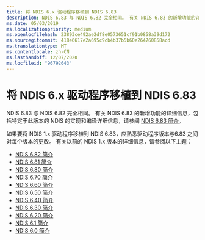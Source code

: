 ```yaml
---
title: 将 NDIS 6.x 驱动程序移植到 NDIS 6.83
description: NDIS 6.83 与 NDIS 6.82 完全相同。 有关 NDIS 6.83 的新增功能的详细信息，请参阅 NDIS 6.83 简介。
ms.date: 05/03/2019
ms.localizationpriority: medium
ms.openlocfilehash: 23893ce492ae2df8e0573651cf91b0858a39d172
ms.sourcegitcommit: 418e6617e2a695c9cb4b37b5b60e264760858acd
ms.translationtype: MT
ms.contentlocale: zh-CN
ms.lasthandoff: 12/07/2020
ms.locfileid: "96792643"
---
```

# <a name="porting-ndis-6x-drivers-to-ndis-683"></a>将 NDIS 6.x 驱动程序移植到 NDIS 6.83

NDIS 6.83 与 NDIS 6.82 完全相同。 有关 NDIS 6.83 的新增功能的详细信息，包括特定于此版本的 NDIS 的实现和编译详细信息，请参阅 [NDIS 6.83 简介](introduction-to-ndis-6-83.md)。

如果要将 NDIS 1.x 驱动程序移植到 NDIS 6.83，应熟悉驱动程序版本与6.83 之间对每个版本的更改。 有关以前的 NDIS 1.x 版本的详细信息，请参阅以下主题：

- [NDIS 6.82 简介](introduction-to-ndis-6-82.md)
- [NDIS 6.81 简介](introduction-to-ndis-6-81.md)
- [NDIS 6.80 简介](introduction-to-ndis-6-80.md)
- [NDIS 6.70 简介](introduction-to-ndis-6-70.md)
- [NDIS 6.60 简介](introduction-to-ndis-6-60.md)
- [NDIS 6.50 简介](introduction-to-ndis-6-50.md)
- [NDIS 6.40 简介](introduction-to-ndis-6-40.md)
- [NDIS 6.30 简介](introduction-to-ndis-6-30.md)
- [NDIS 6.20 简介](introduction-to-ndis-6-20.md)
- [NDIS 6.1 简介](introduction-to-ndis-6-1.md)
- [NDIS 6.0 简介](introduction-to-ndis-6-0.md)
